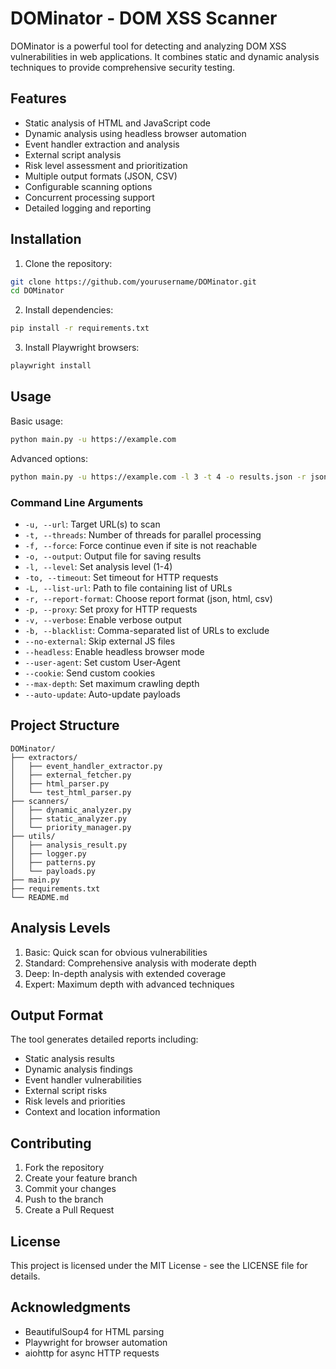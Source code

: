 # DOMinator - DOM XSS Scanner

DOMinator is a powerful tool for detecting and analyzing DOM XSS vulnerabilities in web applications. It combines static and dynamic analysis techniques to provide comprehensive security testing.

## Features

- Static analysis of HTML and JavaScript code
- Dynamic analysis using headless browser automation
- Event handler extraction and analysis
- External script analysis
- Risk level assessment and prioritization
- Multiple output formats (JSON, CSV)
- Configurable scanning options
- Concurrent processing support
- Detailed logging and reporting

## Installation

1. Clone the repository:
```bash
git clone https://github.com/yourusername/DOMinator.git
cd DOMinator
```

2. Install dependencies:
```bash
pip install -r requirements.txt
```

3. Install Playwright browsers:
```bash
playwright install
```

## Usage

Basic usage:
```bash
python main.py -u https://example.com
```

Advanced options:
```bash
python main.py -u https://example.com -l 3 -t 4 -o results.json -r json --headless
```

### Command Line Arguments

- `-u, --url`: Target URL(s) to scan
- `-t, --threads`: Number of threads for parallel processing
- `-f, --force`: Force continue even if site is not reachable
- `-o, --output`: Output file for saving results
- `-l, --level`: Set analysis level (1-4)
- `-to, --timeout`: Set timeout for HTTP requests
- `-L, --list-url`: Path to file containing list of URLs
- `-r, --report-format`: Choose report format (json, html, csv)
- `-p, --proxy`: Set proxy for HTTP requests
- `-v, --verbose`: Enable verbose output
- `-b, --blacklist`: Comma-separated list of URLs to exclude
- `--no-external`: Skip external JS files
- `--headless`: Enable headless browser mode
- `--user-agent`: Set custom User-Agent
- `--cookie`: Send custom cookies
- `--max-depth`: Set maximum crawling depth
- `--auto-update`: Auto-update payloads

## Project Structure

```
DOMinator/
├── extractors/
│   ├── event_handler_extractor.py
│   ├── external_fetcher.py
│   ├── html_parser.py
│   └── test_html_parser.py
├── scanners/
│   ├── dynamic_analyzer.py
│   ├── static_analyzer.py
│   └── priority_manager.py
├── utils/
│   ├── analysis_result.py
│   ├── logger.py
│   ├── patterns.py
│   └── payloads.py
├── main.py
├── requirements.txt
└── README.md
```

## Analysis Levels

1. Basic: Quick scan for obvious vulnerabilities
2. Standard: Comprehensive analysis with moderate depth
3. Deep: In-depth analysis with extended coverage
4. Expert: Maximum depth with advanced techniques

## Output Format

The tool generates detailed reports including:
- Static analysis results
- Dynamic analysis findings
- Event handler vulnerabilities
- External script risks
- Risk levels and priorities
- Context and location information

## Contributing

1. Fork the repository
2. Create your feature branch
3. Commit your changes
4. Push to the branch
5. Create a Pull Request

## License

This project is licensed under the MIT License - see the LICENSE file for details.

## Acknowledgments

- BeautifulSoup4 for HTML parsing
- Playwright for browser automation
- aiohttp for async HTTP requests
